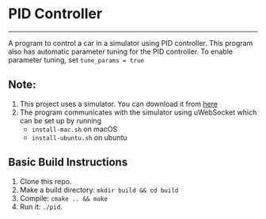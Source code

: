 # PID Controller
---

A program to control a car in a simulator using PID controller. This program also has automatic parameter tuning for the PID controller. To enable parameter tuning, set `tune_params = true`


## Note: 
1. This project uses a simulator. You can download it from [here](https://github.com/udacity/self-driving-car-sim/releases)
2. The program communicates with the simulator using uWebSocket which can be set up by running
   * `install-mac.sh` on macOS
   * `install-ubuntu.sh` on ubuntu


## Basic Build Instructions

1. Clone this repo.
2. Make a build directory: `mkdir build && cd build`
3. Compile: `cmake .. && make`
4. Run it: `./pid`. 
